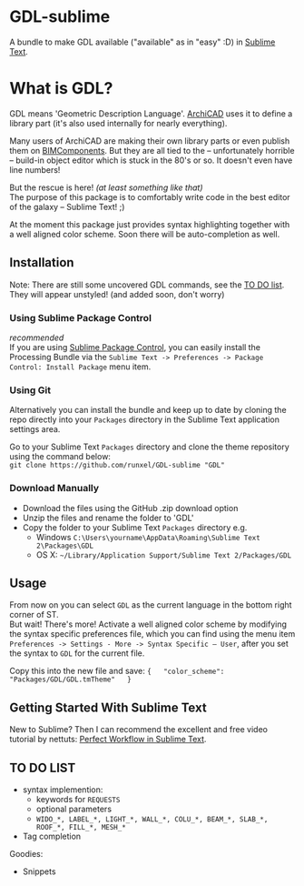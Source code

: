 # GDL-sublime
A bundle to make GDL available ("available" as in "easy" :D) in [Sublime Text](http://www.sublimetext.com/).

# What is GDL?
GDL means 'Geometric Description Language'. [ArchiCAD](http://www.graphisoft.com/) uses it to define a library part (it's also used internally for nearly everything).

Many users of ArchiCAD are making their own library parts or even publish them on [BIMComponents](https://bimcomponents.com/). But they are all tied to the – unfortunately horrible – build-in object editor which is stuck in the 80's or so. It doesn't even have line numbers!

But the rescue is here! _(at least something like that)_  
The purpose of this package is to comfortably write code in the best editor of the galaxy – Sublime Text! ;)

At the moment this package just provides syntax highlighting together with a well aligned color scheme.
Soon there will be auto-completion as well.

## Installation
Note: There are still some uncovered GDL commands, see the [TO DO list](#to-do-list). They will appear unstyled! (and added soon, don't worry)

### Using Sublime Package Control
*recommended*  
If you are using [Sublime Package Control](http://wbond.net/sublime_packages/package_control), you can easily install the Processing Bundle via the `Sublime Text -> Preferences -> Package Control: Install Package` menu item.

### Using Git
Alternatively you can install the bundle and keep up to date by cloning the repo directly into your `Packages` directory in the Sublime Text application settings area.

Go to your Sublime Text `Packages` directory and clone the theme repository using the command below:  
`git clone https://github.com/runxel/GDL-sublime "GDL"`

### Download Manually
- Download the files using the GitHub .zip download option
- Unzip the files and rename the folder to 'GDL'
- Copy the folder to your Sublime Text `Packages` directory e.g. 
  - Windows `C:\Users\yourname\AppData\Roaming\Sublime Text 2\Packages\GDL`
  - OS X: `~/Library/Application Support/Sublime Text 2/Packages/GDL`

## Usage
From now on you can select `GDL` as the current language in the bottom right corner of ST.  
But wait! There's more!
Activate a well aligned color scheme by modifying the syntax specific preferences file, which you can find using the menu item `Preferences -> Settings - More -> Syntax Specific – User`, after you set the syntax to `GDL` for the current file.

Copy this into the new file and save:
`{  
	"color_scheme": "Packages/GDL/GDL.tmTheme"  
}`


## Getting Started With Sublime Text
New to Sublime? Then I can recommend the excellent and free video tutorial by nettuts: [Perfect Workflow in Sublime Text](http://net.tutsplus.com/articles/news/perfect-workflow-in-sublime-text-free-course/).

## TO DO LIST
+ syntax implemention:
	+ keywords for `REQUESTS`
	+ optional parameters
	+ `WIDO_*, LABEL_*, LIGHT_*, WALL_*, COLU_*, BEAM_*, SLAB_*, ROOF_*, FILL_*, MESH_*`
+ Tag completion

Goodies: 
+ Snippets
